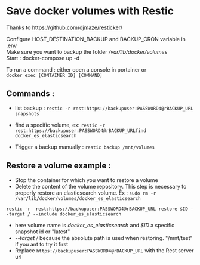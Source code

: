 # Save docker volumes with Restic

Thanks to https://github.com/djmaze/resticker/

Configure HOST_DESTINATION_BACKUP and BACKUP_CRON variable in .env  
Make sure you want to backup the folder */var/lib/docker/volumes*     
Start : docker-compose up -d

To run a command : either open a console in portainer or  
`docker exec [CONTAINER_ID] [COMMAND]`

## Commands :

- list backup :  `restic -r rest:https://backupuser:PASSWORD4@rBACKUP_URL snapshots`

- find a specific volume, ex: `restic -r rest:https://backupuser:PASSWORD4@rBACKUP_URLfind docker_es_elasticsearch`


- Trigger a backup manually :  `restic backup /mnt/volumes`


## Restore a volume example : 

- Stop the container for which you want to restore a volume
- Delete the content of the volume repository. This step is necessary to properly restore an elasticsearch volume. Ex : `sudo rm -r /var/lib/docker/volumes/docker_es_elasticsearch`

`restic -r  rest:https://backupuser:PASSWORD4@rBACKUP_URL restore $ID --target / --include docker_es_elasticsearch`


  -  here volume name is *docker_es_elasticsearch* and *$ID* a specific snapshot id or "latest"
  -  *--target /* because the absolute path is used when restoring. "/mnt/test" if you ant to try it first
  -  Replace `https://backupuser:PASSWORD4@rBACKUP_URL` with the Rest server url


